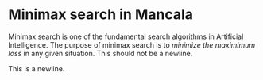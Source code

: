 # Minimax search in Mancala

Minimax search is one of the fundamental search algorithms in Artificial Intelligence.
The purpose of minimax search is to *minimize the maximimum loss* in any given situation.
This should not be a newline.

This is a newline.